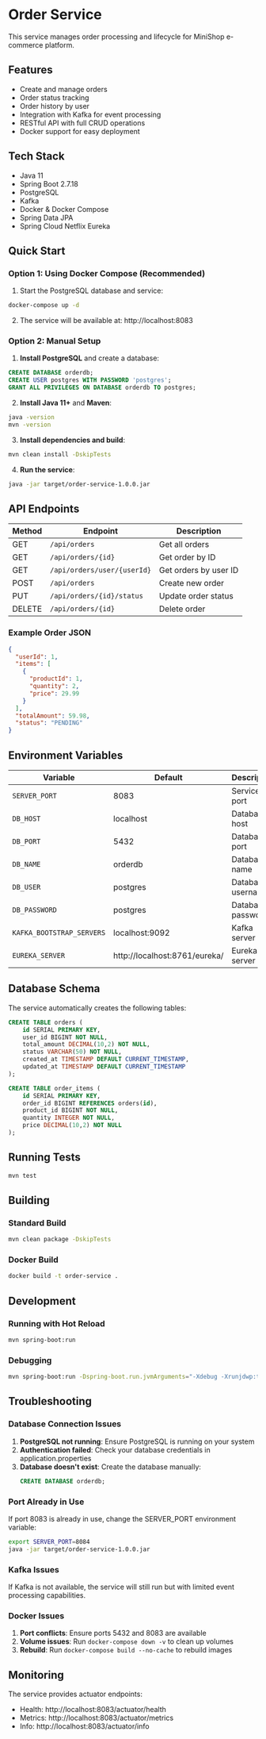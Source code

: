 # Order Service

This service manages order processing and lifecycle for MiniShop e-commerce platform.

## Features

- Create and manage orders
- Order status tracking
- Order history by user
- Integration with Kafka for event processing
- RESTful API with full CRUD operations
- Docker support for easy deployment

## Tech Stack

- Java 11
- Spring Boot 2.7.18
- PostgreSQL
- Kafka
- Docker & Docker Compose
- Spring Data JPA
- Spring Cloud Netflix Eureka

## Quick Start

### Option 1: Using Docker Compose (Recommended)

1. Start the PostgreSQL database and service:
```bash
docker-compose up -d
```

2. The service will be available at: http://localhost:8083

### Option 2: Manual Setup

1. **Install PostgreSQL** and create a database:
```sql
CREATE DATABASE orderdb;
CREATE USER postgres WITH PASSWORD 'postgres';
GRANT ALL PRIVILEGES ON DATABASE orderdb TO postgres;
```

2. **Install Java 11+** and **Maven**:
```bash
java -version
mvn -version
```

3. **Install dependencies and build**:
```bash
mvn clean install -DskipTests
```

4. **Run the service**:
```bash
java -jar target/order-service-1.0.0.jar
```

## API Endpoints

| Method | Endpoint | Description |
|--------|----------|-------------|
| GET | `/api/orders` | Get all orders |
| GET | `/api/orders/{id}` | Get order by ID |
| GET | `/api/orders/user/{userId}` | Get orders by user ID |
| POST | `/api/orders` | Create new order |
| PUT | `/api/orders/{id}/status` | Update order status |
| DELETE | `/api/orders/{id}` | Delete order |

### Example Order JSON

```json
{
  "userId": 1,
  "items": [
    {
      "productId": 1,
      "quantity": 2,
      "price": 29.99
    }
  ],
  "totalAmount": 59.98,
  "status": "PENDING"
}
```

## Environment Variables

| Variable | Default | Description |
|----------|---------|-------------|
| `SERVER_PORT` | 8083 | Service port |
| `DB_HOST` | localhost | Database host |
| `DB_PORT` | 5432 | Database port |
| `DB_NAME` | orderdb | Database name |
| `DB_USER` | postgres | Database username |
| `DB_PASSWORD` | postgres | Database password |
| `KAFKA_BOOTSTRAP_SERVERS` | localhost:9092 | Kafka server |
| `EUREKA_SERVER` | http://localhost:8761/eureka/ | Eureka server |

## Database Schema

The service automatically creates the following tables:

```sql
CREATE TABLE orders (
    id SERIAL PRIMARY KEY,
    user_id BIGINT NOT NULL,
    total_amount DECIMAL(10,2) NOT NULL,
    status VARCHAR(50) NOT NULL,
    created_at TIMESTAMP DEFAULT CURRENT_TIMESTAMP,
    updated_at TIMESTAMP DEFAULT CURRENT_TIMESTAMP
);

CREATE TABLE order_items (
    id SERIAL PRIMARY KEY,
    order_id BIGINT REFERENCES orders(id),
    product_id BIGINT NOT NULL,
    quantity INTEGER NOT NULL,
    price DECIMAL(10,2) NOT NULL
);
```

## Running Tests

```bash
mvn test
```

## Building

### Standard Build
```bash
mvn clean package -DskipTests
```

### Docker Build
```bash
docker build -t order-service .
```

## Development

### Running with Hot Reload
```bash
mvn spring-boot:run
```

### Debugging
```bash
mvn spring-boot:run -Dspring-boot.run.jvmArguments="-Xdebug -Xrunjdwp:transport=dt_socket,server=y,suspend=n,address=5005"
```

## Troubleshooting

### Database Connection Issues
1. **PostgreSQL not running**: Ensure PostgreSQL is running on your system
2. **Authentication failed**: Check your database credentials in application.properties
3. **Database doesn't exist**: Create the database manually:
   ```sql
   CREATE DATABASE orderdb;
   ```

### Port Already in Use
If port 8083 is already in use, change the SERVER_PORT environment variable:
```bash
export SERVER_PORT=8084
java -jar target/order-service-1.0.0.jar
```

### Kafka Issues
If Kafka is not available, the service will still run but with limited event processing capabilities.

### Docker Issues
1. **Port conflicts**: Ensure ports 5432 and 8083 are available
2. **Volume issues**: Run `docker-compose down -v` to clean up volumes
3. **Rebuild**: Run `docker-compose build --no-cache` to rebuild images

## Monitoring

The service provides actuator endpoints:
- Health: http://localhost:8083/actuator/health
- Metrics: http://localhost:8083/actuator/metrics
- Info: http://localhost:8083/actuator/info
